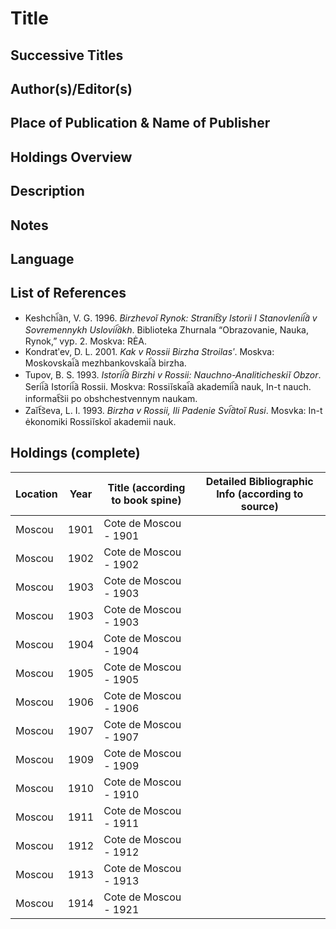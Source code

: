 # Title

## Successive Titles

## Author(s)/Editor(s)

## Place of Publication & Name of Publisher

## Holdings Overview

## Description

## Notes

## Language

## List of References
* Keshchi︠a︡n, V. G. 1996. *Birzhevoĭ Rynok: Stranit︠s︡y Istorii I Stanovlenii︠a︡ v Sovremennykh Uslovii︠a︡kh*. Biblioteka Zhurnala “Obrazovanie, Nauka, Rynok,” vyp. 2. Moskva: RĖA.
* Kondratʹev, D. L. 2001. *Kak v Rossii Birzha Stroilasʹ*. Moskva: Moskovskai︠a︡ mezhbankovskai︠a︡ birzha.
* Tupov, B. S. 1993. *Istorii︠a︡ Birzhi v Rossii: Nauchno-Analiticheskiĭ Obzor*. Serii︠a︡ Istorii︠a︡ Rossii. Moskva: Rossiĭskai︠a︡ akademii︠a︡ nauk, In-t nauch. informat︠s︡ii po obshchestvennym naukam.
* Zaĭt︠s︡eva, L. I. 1993. *Birzha v Rossii, Ili Padenie Svi︠a︡toĭ Rusi*. Mosvka: In-t ėkonomiki Rossiĭskoĭ akademii nauk.

## Holdings (complete)

| Location | Year | Title (according to book spine) | Detailed Bibliographic Info (according to source) |
|----------|------|---------------------------------|---------------------------------------------------|
| Moscou   | 1901 | Cote de Moscou - 1901           |                                                   |
| Moscou   | 1902 | Cote de Moscou - 1902           |                                                   |
| Moscou   | 1903 | Cote de Moscou - 1903           |                                                   |
| Moscou   | 1903 | Cote de Moscou - 1903           |                                                   |
| Moscou   | 1904 | Cote de Moscou - 1904           |                                                   |
| Moscou   | 1905 | Cote de Moscou - 1905           |                                                   |
| Moscou   | 1906 | Cote de Moscou - 1906           |                                                   |
| Moscou   | 1907 | Cote de Moscou - 1907           |                                                   |
| Moscou   | 1909 | Cote de Moscou - 1909           |                                                   |
| Moscou   | 1910 | Cote de Moscou - 1910           |                                                   |
| Moscou   | 1911 | Cote de Moscou - 1911           |                                                   |
| Moscou   | 1912 | Cote de Moscou - 1912           |                                                   |
| Moscou   | 1913 | Cote de Moscou - 1913           |                                                   |
| Moscou   | 1914 | Cote de Moscou - 1921           |                                                   |

